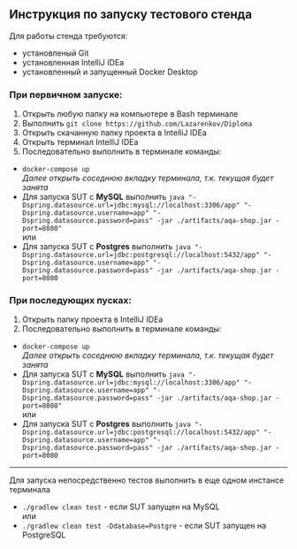 ## Инструкция по запуску тестового стенда
Для работы стенда требуются:
* установленый Git
* установленная IntelliJ IDEa
* установленный и запущенный Docker Desktop
### При первичном запуске:
1. Открыть любую папку на компьютере в Bash терминале
1. Выполнить `git clone https://github.com/Lazarenkov/Diploma`
1. Открыть скачанную папку проекта в IntelliJ IDEa
1. Открыть терминал IntelliJ IDEa
1. Последовательно выполнить в терминале команды:
* `docker-compose up`  
  *Далее открыть соседнюю вкладку терминала, т.к. текущая будет занята*
*  Для запуска SUT с **MySQL** выполнить `java "-Dspring.datasource.url=jdbc:mysql://localhost:3306/app" "-Dspring.datasource.username=app" "-Dspring.datasource.password=pass" -jar ./artifacts/aqa-shop.jar -port=8080"`  
   или
*  Для запуска SUT с **Postgres** выполнить `java "-Dspring.datasource.url=jdbc:postgresql://localhost:5432/app" "-Dspring.datasource.username=app" "-Dspring.datasource.password=pass" -jar ./artifacts/aqa-shop.jar -port=8080`
### При последующих пусках:
1. Открыть папку проекта в IntelliJ IDEa
1. Последовательно выполнить в терминале команды:
* `docker-compose up`  
  *Далее открыть соседнюю вкладку терминала, т.к. текущая будет занята*
*  Для запуска SUT с **MySQL** выполнить `java "-Dspring.datasource.url=jdbc:mysql://localhost:3306/app" "-Dspring.datasource.username=app" "-Dspring.datasource.password=pass" -jar ./artifacts/aqa-shop.jar -port=8080"`  
   или
*  Для запуска SUT с **Postgres** выполнить `java "-Dspring.datasource.url=jdbc:postgresql://localhost:5432/app" "-Dspring.datasource.username=app" "-Dspring.datasource.password=pass" -jar ./artifacts/aqa-shop.jar -port=8080`

---
Для запуска непосредственно тестов выполнить в еще одном инстансе терминала
* `./gradlew clean test` - если SUT запущен на MySQL  
  или
* `./gradlew clean test -Ddatabase=Postgre` - если SUT запущен на PostgreSQL  